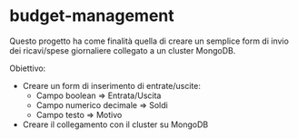 # budget-management

Questo progetto ha come finalità quella di creare un semplice form di invio dei ricavi/spese giornaliere collegato a un cluster MongoDB.

Obiettivo:
- Creare un form di inserimento di entrate/uscite:
  - Campo boolean => Entrata/Uscita
  - Campo numerico decimale => Soldi
  - Campo testo => Motivo
- Creare il collegamento con il cluster su MongoDB
